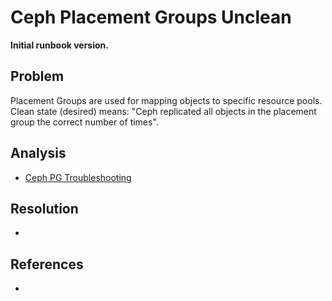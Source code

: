 # Ceph Placement Groups Unclean

**Initial runbook version.**

## Problem

Placement Groups are used for mapping objects to specific resource pools.
Clean state (desired) means: "Ceph replicated all objects in the placement group the correct number of times".

## Analysis
 * [Ceph PG Troubleshooting](https://docs.ceph.com/en/latest/rados/troubleshooting/troubleshooting-pg/)

## Resolution
 * 

## References
 * 
